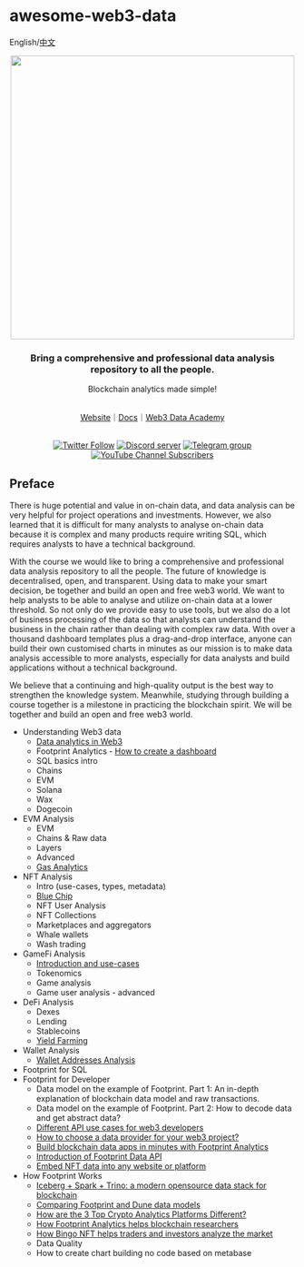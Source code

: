 # awesome-web3-data

English/[中文](https://github.com/footprintanalytics/awesome-web3/blob/main/README-CN.md)

<div align="center">
  <div align=center><img src="https://statichk.footprint.network/img_nav_logo_v5.svg" width=" 500 "></div>
  <h3 align="center">
    Bring a comprehensive and professional data analysis repository to all the people.
  </h3>
  <p>Blockchain analytics made simple!</p>
  <br />
 <a href="https://www.footprint.network/">Website</a>｜<a href="https://docs.footprint.network/docs">Docs</a>｜<a href="https://www.footprint.network/news/academy">Web3 Data Academy </a>
  <p>
    <br />
    <a href="https://twitter.com/Footprint_Data"><img alt="Twitter Follow" src="https://img.shields.io/twitter/follow/Footprint_Data?label=Follow"></a>
    <a href="https://discord.gg/3HYaR6USM7"><img src="https://img.shields.io/discord/864829036294307881?color=5865F2&logo=discord&logoColor=white&label=discord" alt="Discord server" /></a>
    <a href="https://t.me/joinchat/4-ocuURAr2thODFh"><img src="https://img.shields.io/badge/telegram-blue?color=blue&logo=telegram&logoColor=white" alt="Telegram group" /></a>
    <a href="https://www.youtube.com/c/FootprintAnalytics"><img alt="YouTube Channel Subscribers" src="https://img.shields.io/youtube/channel/subscribers/UCKwZbKyuhWveetGhZcNtSTg?style=social"></a>
  </p>
</div>


## Preface

There is huge potential and value in on-chain data, and data analysis can be very helpful for project operations and investments. However, we also learned that it is difficult for many analysts to analyse on-chain data because it is complex and many products require writing SQL, which requires analysts to have a technical background. 

With the course we would like to bring a comprehensive and professional data analysis repository to all the people. The future of knowledge is decentralised, open, and transparent. Using data to make your smart decision, be together and build an open and free web3 world. We want to help analysts to be able to analyse and utilize on-chain data at a lower threshold. So not only do we provide easy to use tools, but we also do a lot of business processing of the data so that analysts can understand the business in the chain rather than dealing with complex raw data. With over a thousand dashboard templates plus a drag-and-drop interface, anyone can build their own customised charts in minutes as our mission is to make data analysis accessible to more analysts, especially for data analysts and build applications without a technical background.

We believe that a continuing and high-quality output is the best way to strengthen the knowledge system. Meanwhile, studying through building a course together is a milestone in practicing the blockchain spirit. We will be together and build an open and free web3 world.

- Understanding Web3 data
    - [Data analytics in Web3](https://www.footprint.network/article/1-1-data-in-web3-TB7aPlAi)
    - Footprint Analytics
          -  [How to create a dashboard](https://www.footprint.network/article/1-2-footprint-analytics-kvLDOmUv)
    - SQL basics intro
    - Chains
    - EVM
    - Solana
    - Wax
    - Dogecoin
- EVM Analysis
    - EVM
    - Chains & Raw data
    - Layers
    -  Advanced
    - [Gas Analytics](https://www.footprint.network/article/2-5-evm-gas-analysis-tr6lTr5i)
- NFT Analysis
    - Intro (use-cases, types, metadata)
    - [Blue Chip](https://www.footprint.network/article/3-6-what-makes-an-nft-project-blue-chip-CsNciXZy)
    - NFT User Analysis
    - NFT Collections
    - Marketplaces and aggregators
    - Whale wallets
    - Wash trading
- GameFi Analysis
    - [Introduction and use-cases](https://www.footprint.network/article/4-1-gamefi-data-analysis-fp-tdR0TWvk)
    - Tokenomics
    - Game analysis
    - Game user analysis - advanced
- DeFi Analysis
    - Dexes
    - Lending
    - Stablecoins
    - [Yield Farming](https://www.footprint.network/article/3-4-the-ultimate-beginner-s-guide-to-defi-how-to-make-money-with-crypto-by-yield-farming-KM0t1g6d)
- Wallet Analysis
    - [Wallet Addresses Analysis](https://www.footprint.network/article/4-1-wallet-addresses-analysis-fp-xvdIKGzc)
- Footprint for SQL
- Footprint for Developer
    - Data model on the example of Footprint. Part 1: An in-depth explanation of blockchain data model and raw transactions.
    - Data model on the example of Footprint. Part 2: How to decode data and get abstract data?
    - [Different API use cases for web3 developers](https://www.footprint.network/article/6-3-different-api-use-cases-for-web3-developers-cnPuEMRk)
    - [How to choose a data provider for your web3 project?](https://www.footprint.network/article/6-4-how-to-choose-a-data-provider-for-your-web3-project-fp-o2YLmocR)
    - [Build blockchain data apps in minutes with Footprint Analytics](https://www.footprint.network/article/6-5-build-blockchain-data-apps-in-minutes-with-footprint-analytics-6uw1o6TM)
    - [Introduction of Footprint Data API](https://www.footprint.network/article/6-6-build-your-project-with-footprint-analytics-data-api-fp-utU0s7Ai)
    - [Embed NFT data into any website or platform](https://www.footprint.network/article/6-7-embed-nft-data-into-any-website-or-platform-fp-pwsuthcZ)
- How Footprint Works
    - [Iceberg + Spark + Trino: a modern opensource data stack for blockchain](https://www.footprint.network/article/7-1-iceberg-spark-trino-a-modern-opensource-data-stack-for-blockchain-fp-HGZpPm3D)
    - [Comparing Footprint and Dune data models](https://www.footprint.network/article/7-2-comparing-footprint-and-dune-data-models-fp-xpquq6RZ)
    - [How are the 3 Top Crypto Analytics Platforms Different?](https://www.footprint.network/article/7-3-how-are-the-3-top-crypto-analytics-platforms-different-Aucc4Pab) 
    - [How Footprint Analytics helps blockchain researchers](https://www.footprint.network/article/7-4-how-footprint-analytics-helps-blockchain-researchers-XzFCDoUe)
    - [How Bingo NFT helps traders and investors analyze the market](https://www.footprint.network/article/7-5-how-bingo-nft-helps-traders-and-investors-analyze-the-market-2WhSy3Vu)
    - Data Quality
    - How to create chart building no code based on metabase
